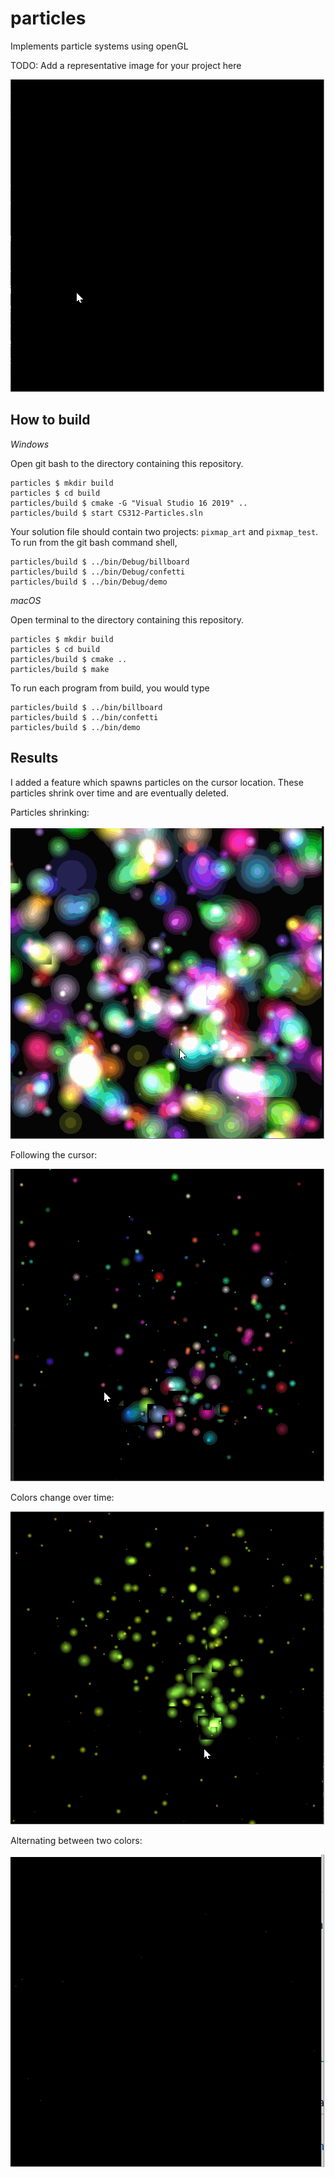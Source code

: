 # particles

Implements particle systems using openGL

TODO: Add a representative image for your project here

![jew](/images/jewish.gif)

## How to build

*Windows*

Open git bash to the directory containing this repository.

```
particles $ mkdir build
particles $ cd build
particles/build $ cmake -G "Visual Studio 16 2019" ..
particles/build $ start CS312-Particles.sln
```

Your solution file should contain two projects: `pixmap_art` and `pixmap_test`.
To run from the git bash command shell, 

```
particles/build $ ../bin/Debug/billboard
particles/build $ ../bin/Debug/confetti
particles/build $ ../bin/Debug/demo
```

*macOS*

Open terminal to the directory containing this repository.

```
particles $ mkdir build
particles $ cd build
particles/build $ cmake ..
particles/build $ make
```

To run each program from build, you would type

```
particles/build $ ../bin/billboard
particles/build $ ../bin/confetti
particles/build $ ../bin/demo
```

## Results

I added a feature which spawns particles on the cursor location. These particles shrink over time and are eventually deleted.

Particles shrinking:

![size](/images/particles.gif)

Following the cursor:

![cursor](/images/cursor.gif)

Colors change over time:

![time](/images/changingcolor.gif)

Alternating between two colors:

![bi](/images/bicolor.gif)
